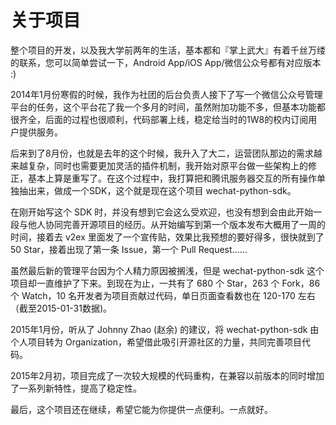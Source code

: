 # 关于项目

整个项目的开发，以及我大学前两年的生活，基本都和『掌上武大』有着千丝万缕的联系，您可以简单尝试一下，Android App/iOS App/微信公众号都有对应版本 :)

2014年1月份寒假的时候，我作为社团的后台负责人接下了写一个微信公众号管理平台的任务，这个平台花了我一个多月的时间，虽然附加功能不多，但基本功能都很齐全，后面的过程也很顺利，代码部署上线，稳定给当时的1W8的校内订阅用户提供服务。

后来到了8月份，也就是去年的这个时候，我升入了大二，运营团队那边的需求越来越复杂，同时也需要更加灵活的插件机制，我开始对原平台做一些架构上的修正，基本上算是重写了。在这个过程中，我打算把和腾讯服务器交互的所有操作单独抽出来，做成一个SDK，这个就是现在这个项目 wechat-python-sdk。

在刚开始写这个 SDK 时，并没有想到它会这么受欢迎，也没有想到会由此开始一段与他人协同完善开源项目的经历。从开始编写到第一个版本发布大概用了一周的时间，接着去 v2ex 里面发了一个宣传贴，效果比我预想的要好得多，很快就到了 50 Star，接着出现了第一条 Issue，第一个 Pull Request……

虽然最后新的管理平台因为个人精力原因被搁浅，但是 wechat-python-sdk 这个项目却一直维护了下来。到现在为止，一共有了 680 个 Star，263 个 Fork，86 个 Watch，10 名开发者为项目贡献过代码，单日页面查看数也在 120-170 左右（截至2015-01-31数据)。

2015年1月份，听从了 Johnny Zhao (赵余) 的建议，将 wechat-python-sdk 由个人项目转为 Organization，希望借此吸引开源社区的力量，共同完善项目代码。

2015年2月初，项目完成了一次较大规模的代码重构，在兼容以前版本的同时增加了一系列新特性，提高了稳定性。

最后，这个项目还在继续，希望它能为你提供一点便利。一点就好。

